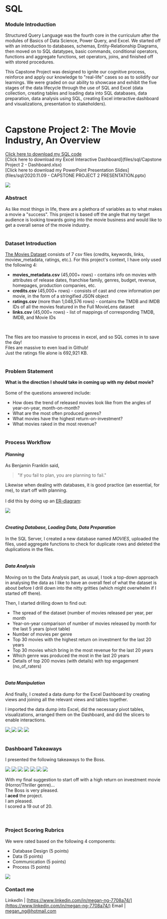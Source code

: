 # SQL

### Module Introduction
Structured Query Language was the fourth core in the curriculum after the modules of Basics of Data Science, Power Query, and Excel. We started off with an introduction to databases, schemas, Entity-Relationship Diagrams, then moved on to SQL datatypes, basic commands, conditional operators, functions and aggregate functions, set operators, joins, and  finished off with stored procedures.

This Capstone Project was designed to ignite our cognitive process, reinforce and apply our knowledge to "real-life" cases so as to solidify our learnings. We were graded on our ability to showcase and exhibit the five stages of the data lifecycle through the use of SQL and Excel (data collection, creating tables and loading data into SQL databases, data preparation, data analysis using SQL, creating Excel interactive dashboard and visualizations, presentation to stakeholders).<br/><br/>

# Capstone Project 2: The Movie Industry, An Overview
[Click here to download my SQL code](files/sql/Movies.sql)<br/>
[Click here to download my Excel Interactive Dashboard](files/sql/Capstone Project 2 - Dashboard.xlsx)<br/>
[Click here to download my PowerPoint Presentation Slides](files/sql/2020.11.09 - CAPSTONE PROJECT 2 PRESENTATION.pptx)<br/>

<img src="images/SQL/SQL Presentation Cover.png">

### Abstract
As like most things in life, there are a plethora of variables as to what makes a movie a "success". This project is based off the angle that my target audience is looking towards going into the movie business and would like to get a overall sense of the movie industry.<br/><br/>

### Dataset Introduction
[The Movies Dataset](https://www.kaggle.com/rounakbanik/the-movies-dataset) consists of 7 csv files (credits, keywords, links, moview_metadata, ratings, etc.). For this project's context, I have only used the following 4:
* **movies_metadata.csv** (45,000+ rows) - contains info on movies with attributes of release dates, franchise family, genres, budget, revenue, homepages, production companies, etc.
* **credits.csv** (45,000+ rows) - consists of cast and crew information per movie, in the form of a stringified JSON object
* **ratings.csv** (more than 1,048,576 rows) - contains the TMDB and IMDB IDs of all the movies featured in the Full MovieLens dataset
* **links.csv** (45,000+ rows) - list of mappings of corresponding TMDB, IMDB, and Movie IDs
<br/>

The files are too massive to process in excel, and so SQL comes in to save the day!<br/> 
Files are massive to even load in Github! <br/>
Just the ratings file alone is 692,921 KB.<br/><br/>


### Problem Statement
**What is the direction I should take in coming up with my debut movie?** <br/><br/>
Some of the questions answered include:
* How does the trend of released movies look like from the angles of year-on-year, month-on-month?
* What are the most often produced genres?
* What movies have the highest return-on-investment?
* What movies raked in the most revenue?<br/><br/>

### Process Workflow
#### *Planning*
As Benjamin Franklin said,
> "If you fail to plan, you are planning to fail."

Likewise when dealing with databases, it is good practice (an essential, for me), to start off with planning.<br/><br/>
I did this by doing up an [ER-diagram](https://github.com/TheWorldAtMyFingerTips/TheWorldAtMyFingerTips.github.io/blob/master/images/SQL/1.%20ER-Diagram.JPG):

<img src="images/SQL/1. ER-Diagram.JPG"><br/><br/>

#### *Creating Database, Loading Data, Data Preparation*
In the SQL Server, I created a new database named _MOVIES_, uploaded the files, used aggregate functions to check for duplicate rows and deleted the duplications in the files. <br/><br/>

#### *Data Analysis*
Moving on to the Data Analysis part, as usual, I took a top-down approach in analysing the data as I like to have an overall feel of what the dataset is about before I drill down into the nitty gritties (which might overwhelm if I started off there).<br/>

Then, I started drilling down to find out:
* The spread of the dataset (number of movies released per year, per month
* Year-on-year comparison of number of movies released by month for the last 5 years (pivot table)
* Number of movies per genre
* Top 30 movies with the highest return on investment for the last 20 years
* Top 30 movies which bring in the most revenue for the last 20 years
* Which genre was produced the most in the last 20 years
* Details of top 200 movies (with details) with top engagement (no_of_raters)
<br/><br/>

#### *Data Manipulation*
And finally, I created a data dump for the Excel Dashboard by creating views and joining all the relevant views and tables together.

I imported the data dump into Excel, did the necessary pivot tables, visualizations, arranged them on the Dashboard, and did the slicers to enable interactions.

<a href="https://github.com/TheWorldAtMyFingerTips/TheWorldAtMyFingerTips.github.io/blob/master/images/SQL/Excel%20Dashboard_1.JPG">
  <img src="images/SQL/Excel Dashboard_1.JPG">
</a>

<img src="images/SQL/Excel Dashboard_2.JPG">
<img src="images/SQL/Excel Dashboard_3.JPG">
<img src="images/SQL/Excel Dashboard_4.JPG">
<br/>
<br/>

### Dashboard Takeaways
I presented the following takeaways to the Boss.

<img src="images/SQL/12. Dashboard_Takeaways_1.png">
<img src="images/SQL/13. Dashboard_Takeaways_2.png">
<img src="images/SQL/14. Dashboard_Takeaways_3.png">
<img src="images/SQL/15. Dashboard_Takeaways_4.png">
<img src="images/SQL/16. Dashboard_Takeaways_5.png">
<img src="images/SQL/17. Dashboard_Takeaways_6.png">
<img src="images/SQL/18. Dashboard_Takeaways_7.png">

With my final suggestion to start off with a high return on investment movie (Horror/Thriller genre)...<br/>
The Boss is very pleased.<br/>
I **aced** the project.<br/>
I am pleased.<br/>
I scored a 19 out of 20.<br/><br/>
<br/>

### Project Scoring Rubrics
We were rated based on the following 4 components:
* Database Design (5 points)
* Data (5 points)
* Communication (5 points)
* Process (5 points)

<img src="images/SQL/Capstone Project 2 - Scoring Rubrics.jpg">
<br/>

### Contact me

LinkedIn | [https://www.linkedin.com/in/megan-ng-7708a74/](https://www.linkedin.com/in/megan-ng-7708a74/)
Email | megan_ng@hotmail.com



